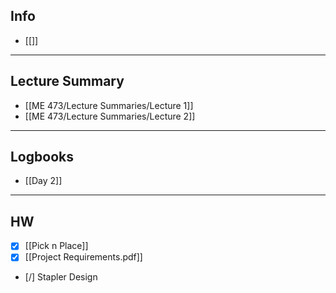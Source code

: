 ## Info

+ [[]]

---
## Lecture Summary
+ [[ME 473/Lecture Summaries/Lecture 1]]
+ [[ME 473/Lecture Summaries/Lecture 2]]


---
## Logbooks
+ [[Day 2]]

---
## HW
+ [x] [[Pick n Place]]
+ [x] [[Project Requirements.pdf]]
+ [/] Stapler Design
